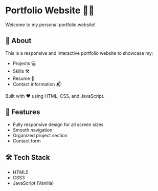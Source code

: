 # Portfolio Website 💼✨

Welcome to my personal portfolio website!  

## 🌟 About

This is a responsive and interactive portfolio website to showcase my:

- Projects 💻  
- Skills 🛠️  
- Resume 📄  
- Contact information 📬  

Built with ❤️ using HTML, CSS, and JavaScript.

## 🚀 Features

- Fully responsive design for all screen sizes  
- Smooth navigation  
- Organized project section  
- Contact form 

## 🛠️ Tech Stack

- HTML5  
- CSS3  
- JavaScript (Vanilla)  

